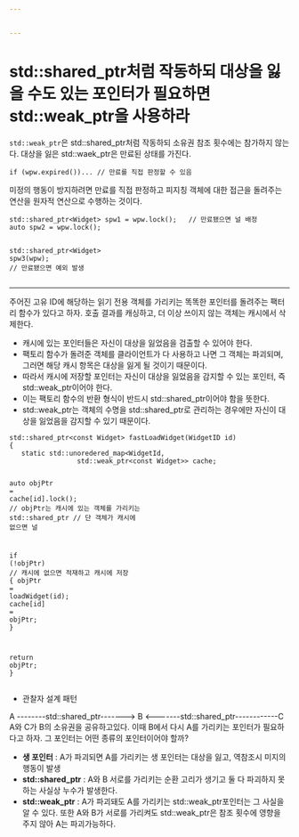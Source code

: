 ```yaml
---


---
```


<h1 id="stdshared_ptr처럼-작동하되-대상을-잃을-수도-있는-포인터가-필요하면-stdweak_ptr을-사용하라">std::shared_ptr처럼 작동하되 대상을 잃을 수도 있는 포인터가 필요하면 std::weak_ptr을 사용하라</h1>
<p><code>std::weak_ptr</code>은 std::shared_ptr처럼 작동하되 소유권 참조 횟수에는 참가하지 않는다. 대상을 잃은 std::waek_ptr은 만료된 상태를 가진다.</p>
<pre class=" language-cpp"><code class="prism  language-cpp"><span class="token keyword">if</span> <span class="token punctuation">(</span>wpw<span class="token punctuation">.</span><span class="token function">expired</span><span class="token punctuation">(</span><span class="token punctuation">)</span><span class="token punctuation">)</span><span class="token punctuation">.</span><span class="token punctuation">.</span><span class="token punctuation">.</span> <span class="token comment">// 만료를 직접 판정할 수 있음</span>
</code></pre>
<p>미정의 행동이 방지하려면 만료를 직접 판정하고 피지칭 객체에 대한 접근을 돌려주는 연산을 원자적 연산으로 수행하는 것이다.</p>
<pre class=" language-cpp"><code class="prism  language-cpp">std<span class="token operator">::</span>shared_ptr<span class="token operator">&lt;</span>Widget<span class="token operator">&gt;</span> spw1 <span class="token operator">=</span> wpw<span class="token punctuation">.</span><span class="token function">lock</span><span class="token punctuation">(</span><span class="token punctuation">)</span><span class="token punctuation">;</span>	<span class="token comment">// 만료됐으면 널 배정</span>
<span class="token keyword">auto</span> spw2 <span class="token operator">=</span> wpw<span class="token punctuation">.</span><span class="token function">lock</span><span class="token punctuation">(</span><span class="token punctuation">)</span><span class="token punctuation">;</span>

std<span class="token operator">::</span>shared_ptr<span class="token operator">&lt;</span>Widget<span class="token operator">&gt;</span> <span class="token function">spw3</span><span class="token punctuation">(</span>wpw<span class="token punctuation">)</span><span class="token punctuation">;</span>		<span class="token comment">// 만료됐으면 예외 발생</span>
</code></pre>
<hr>
<p>주어진 고유 ID에 해당하는 읽기 전용 객체를 가리키는 똑똑한 포인터를 돌려주는 팩터리 함수가 있다고 하자. 호출 결과를 캐싱하고, 더 이상 쓰이지 않는 객체는 캐시에서 삭제한다.</p>
<ul>
<li>캐시에 있는 포인터들은 자신이 대상을 잃었음을 검출할 수 있어야 한다.</li>
<li>팩토리 함수가 돌려준 객체를 클라이언트가 다 사용하고 나면 그 객체는 파괴되며, 그러면 해당 캐시 항목은 대상을 잃게 될 것이기 때문이다.</li>
<li>따라서 캐시에 저장할 포인터는 자신이 대상을 잃었음을 감지할 수 있는 포인터, 즉 std::weak_ptr이어야 한다.</li>
<li>이는 팩토리 함수의 반환 형식이 반드시 std::shared_ptr이어야 함을 뜻한다.</li>
<li>std::weak_ptr는 객체의 수명을 std::shared_ptr로 관리하는 경우에만 자신이 대상을 잃었음을 감지할 수 있기 때문이다.</li>
</ul>
<pre class=" language-cpp"><code class="prism  language-cpp">std<span class="token operator">::</span>shared_ptr<span class="token operator">&lt;</span><span class="token keyword">const</span> Widget<span class="token operator">&gt;</span> <span class="token function">fastLoadWidget</span><span class="token punctuation">(</span>WidgetID id<span class="token punctuation">)</span>
<span class="token punctuation">{</span>
   <span class="token keyword">static</span> std<span class="token operator">::</span>unoredered_map<span class="token operator">&lt;</span>WidgetId<span class="token punctuation">,</span>
		  	     std<span class="token operator">::</span>weak_ptr<span class="token operator">&lt;</span><span class="token keyword">const</span> Widget<span class="token operator">&gt;&gt;</span> cache<span class="token punctuation">;</span>

   <span class="token keyword">auto</span> objPtr <span class="token operator">=</span> cache<span class="token punctuation">[</span>id<span class="token punctuation">]</span><span class="token punctuation">.</span><span class="token function">lock</span><span class="token punctuation">(</span><span class="token punctuation">)</span><span class="token punctuation">;</span>	<span class="token comment">// objPtr는 캐시에 있는 객체를 가리키는 std::shared_ptr</span>
					<span class="token comment">// 단 객체가 캐시에 없으면 널</span>

   <span class="token keyword">if</span> <span class="token punctuation">(</span><span class="token operator">!</span>objPtr<span class="token punctuation">)</span>				<span class="token comment">// 캐시에 없으면 적재하고 캐시에 저장</span>
   <span class="token punctuation">{</span>
      objPtr <span class="token operator">=</span> <span class="token function">loadWidget</span><span class="token punctuation">(</span>id<span class="token punctuation">)</span><span class="token punctuation">;</span>
	  cache<span class="token punctuation">[</span>id<span class="token punctuation">]</span> <span class="token operator">=</span> objPtr<span class="token punctuation">;</span>
   <span class="token punctuation">}</span>
   
   <span class="token keyword">return</span> objPtr<span class="token punctuation">;</span>
<span class="token punctuation">}</span>
</code></pre>
<ul>
<li>관찰자 설계 패턴</li>
</ul>
<p>A --------std::shared_ptr-------&gt; B &lt;-------std::shared_ptr------------C<br>
A와 C가 B의 소유권을 공유하고있다. 이때 B에서 다시 A를 가리키는 포인터가 필요하다고 하자. 그 포인터는 어떤 종류의 포인터이어야 할까?</p>
<ul>
<li><strong>생 포인터</strong> : A가 파괴되면 A를 가리키는 생 포인터는 대상을 잃고, 역참조시 미지의 행동이 발생</li>
<li><strong>std::shared_ptr</strong> : A와 B 서로를 가리키는 순환 고리가 생기고 둘 다 파괴하지 못하는 사실상 누수가 발생한다.</li>
<li><strong>std::weak_ptr</strong> : A가 파괴돼도 A를 가리키는 std::weak_ptr포인터는 그 사실을 알 수 있다. 또한 A와 B가 서로를 가리켜도 std::weak_ptr은 참조 횟수에 영향을 주지 않아 A는 파괴가능하다.</li>
</ul>

